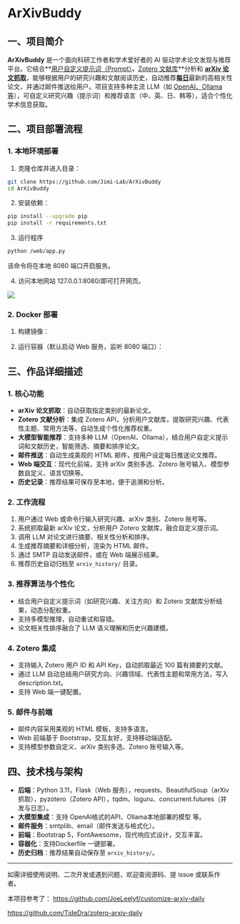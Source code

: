 # ArXivBuddy

## 一、项目简介

**ArXivBuddy** 是一个面向科研工作者和学术爱好者的 AI 驱动学术论文发现与推荐平台。它结合**<u>用户自定义提示词（Prompt）</u>**、**<u>Zotero 文献库</u>**分析和 <u>**arXiv 论文抓取**</u>，能够根据用户的研究兴趣和文献阅读历史，自动推荐<u>**每日**</u>最新的高相关性论文，并通过邮件推送给用户。项目支持多种主流 LLM（如 <u>OpenAI、Ollama 等</u>），可自定义研究兴趣（提示词）和推荐语言（中、英、日、韩等），适合个性化学术信息获取。

## 二、项目部署流程

### 1. 本地环境部署

1. 克隆仓库并进入目录：

```bash
git clone https://github.com/Jimi-Lab/ArXivBuddy
cd ArXivBuddy
```

2. 安装依赖：

```bash
pip install --upgrade pip
pip install -r requirements.txt
```

3. 运行程序

```bash
python /web/app.py
```

该命令将在本地 8080 端口开启服务。

4. 访问本地网站 127.0.0.1:8080/即可打开网页。

![](https://cdn.nlark.com/yuque/0/2025/png/34357387/1753556196396-3c908d89-70e8-4a38-b778-f2870c68e90a.png)



### 2. Docker 部署

1. 构建镜像：


2. 运行容器（默认启动 Web 服务，监听 8080 端口）：





## 三、作品详细描述

### 1. 核心功能

+ **arXiv 论文抓取**：自动获取指定类别的最新论文。
+ **Zotero 文献分析**：集成 Zotero API，分析用户文献库，提取研究兴趣、代表性主题、常用方法等，自动生成个性化推荐权重。
+ **大模型智能推荐**：支持多种 LLM（OpenAI、Ollama），结合用户自定义提示词和文献历史，智能筛选、摘要和排序论文。
+ **邮件推送**：自动生成美观的 HTML 邮件，按用户设定每日推送论文推荐。
+ **Web 端交互**：现代化前端，支持 arXiv 类别多选、Zotero 账号输入、模型参数自定义、语言切换等。
+ **历史记录**：推荐结果可保存至本地，便于追溯和分析。

### 2. 工作流程

1. 用户通过 Web 或命令行输入研究兴趣、arXiv 类别、Zotero 账号等。
2. 系统抓取最新 arXiv 论文，分析用户 Zotero 文献库，融合自定义提示词。
3. 调用 LLM 对论文进行摘要、相关性分析和排序。
4. 生成推荐摘要和详细分析，渲染为 HTML 邮件。
5. 通过 SMTP 自动发送邮件，或在 Web 端展示结果。
6. 推荐历史自动归档至 `arxiv_history/` 目录。

### 3. 推荐算法与个性化

+ 结合用户自定义提示词（如研究兴趣、关注方向）和 Zotero 文献库分析结果，动态分配权重。
+ 支持多模型推理，自动重试和容错。
+ 论文相关性排序融合了 LLM 语义理解和历史兴趣建模。

### 4. Zotero 集成

+ 支持输入 Zotero 用户 ID 和 API Key，自动抓取最近 100 篇有摘要的文献。
+ 通过 LLM 自动总结用户研究方向、兴趣领域、代表性主题和常用方法，写入 description.txt。
+ 支持 Web 端一键配置。

### 5. 邮件与前端

+ 邮件内容采用美观的 HTML 模板，支持多语言。
+ Web 前端基于 Bootstrap，交互友好，支持移动端适配。
+ 支持模型参数自定义、arXiv 类别多选、Zotero 账号输入等。

## 四、技术栈与架构

+ **后端**：Python 3.11，Flask（Web 服务），requests、BeautifulSoup（arXiv 抓取），pyzotero（Zotero API），tqdm、loguru、concurrent.futures（并发与日志）。
+ **大模型集成**：支持 OpenAI格式的API、Ollama本地部署的模型 等。
+ **邮件服务**：smtplib、email（邮件发送与格式化）。
+ **前端**：Bootstrap 5，FontAwesome，现代响应式设计，交互丰富。
+ **容器化**：支持Dockerfile 一键部署。
+ **历史归档**：推荐结果自动保存至 `arxiv_history/`。

---

如需详细使用说明、二次开发或遇到问题，欢迎查阅源码、提 issue 或联系作者。



本项目参考了：
https://github.com/JoeLeelyf/customize-arxiv-daily

https://github.com/TideDra/zotero-arxiv-daily

